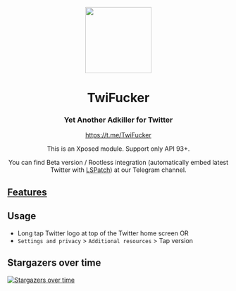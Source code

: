 <p align="center">
    <img src=".app/src/main/res/mipmap-xxxhdpi/ic_launcher.png" width="150">
</p>

<h1 align="center">TwiFucker</h1>

<div align="center">

### Yet Another Adkiller for Twitter

https://t.me/TwiFucker

This is an Xposed module. Support only API 93+.

You can find Beta version / Rootless integration (automatically embed latest Twitter with [LSPatch](https://github.com/LSPosed/LSPatch)) at our Telegram channel.

</div>

## [Features](./FEATURES.md)

## Usage

- Long tap Twitter logo at top of the Twitter home screen OR
- `Settings and privacy` > `Additional resources` > Tap version


## Stargazers over time

[![Stargazers over time](https://starchart.cc/Dr-TSNG/TwiFucker.svg)](https://starchart.cc/Dr-TSNG/TwiFucker)
